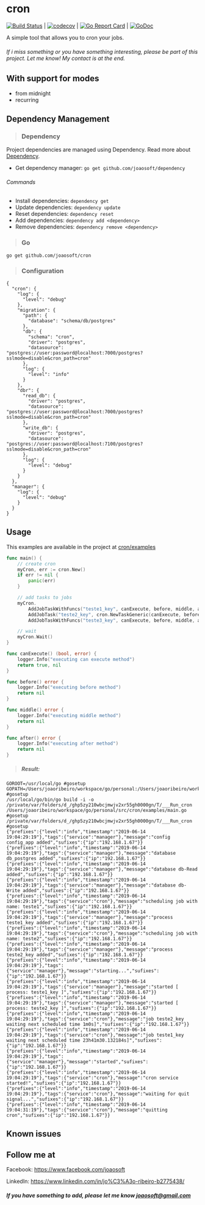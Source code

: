 cron
================

[![Build Status](https://travis-ci.org/joaosoft/cron.svg?branch=master)](https://travis-ci.org/joaosoft/cron) | [![codecov](https://codecov.io/gh/joaosoft/cron/branch/master/graph/badge.svg)](https://codecov.io/gh/joaosoft/cron) | [![Go Report Card](https://goreportcard.com/badge/github.com/joaosoft/cron)](https://goreportcard.com/report/github.com/joaosoft/cron) | [![GoDoc](https://godoc.org/github.com/joaosoft/cron?status.svg)](https://godoc.org/github.com/joaosoft/cron)

A simple tool that allows you to cron your jobs.

###### If i miss something or you have something interesting, please be part of this project. Let me know! My contact is at the end.

## With support for modes
* from midnight
* recurring

## Dependency Management
>### Dependency

Project dependencies are managed using Dependency. Read more about [Dependency](https://github.com/joaosoft/dependency).
* Get dependency manager: `go get github.com/joaosoft/dependency`

###### Commands
* Install dependencies: `dependency get`
* Update dependencies: `dependency update`
* Reset dependencies: `dependency reset`
* Add dependencies: `dependency add <dependency>`
* Remove dependencies: `dependency remove <dependency>`

>### Go
```
go get github.com/joaosoft/cron
```

>### Configuration
```
{
  "cron": {
    "log": {
      "level": "debug"
    },
    "migration": {
      "path": {
        "database": "schema/db/postgres"
      },
      "db": {
        "schema": "cron",
        "driver": "postgres",
        "datasource": "postgres://user:password@localhost:7000/postgres?sslmode=disable&cron_path=cron"
      },
      "log": {
        "level": "info"
      }
    },
    "dbr": {
      "read_db": {
        "driver": "postgres",
        "datasource": "postgres://user:password@localhost:7000/postgres?sslmode=disable&cron_path=cron"
      },
      "write_db": {
        "driver": "postgres",
        "datasource": "postgres://user:password@localhost:7100/postgres?sslmode=disable&cron_path=cron"
      },
      "log": {
        "level": "debug"
      }
    }
  },
  "manager": {
    "log": {
      "level": "debug"
    }
  }
}
```

## Usage 
This examples are available in the project at [cron/examples](https://github.com/joaosoft/cron/tree/master/examples)

```go
func main() {
	// create cron
	myCron, err := cron.New()
	if err != nil {
		panic(err)
	}

	// add tasks to jobs
	myCron.
		AddJobTaskWithFuncs("teste1_key", canExecute, before, middle, after).
		AddJobTask("teste2_key", cron.NewTaskGeneric(canExecute, before, middle, after)).
		AddJobTaskWithFuncs("teste3_key", canExecute, before, middle, after)

	// wait
	myCron.Wait()
}

func canExecute() (bool, error) {
	logger.Info("executing can execute method")
	return true, nil
}

func before() error {
	logger.Info("executing before method")
	return nil
}

func middle() error {
	logger.Info("executing middle method")
	return nil
}

func after() error {
	logger.Info("executing after method")
	return nil
}
```

> ##### Result:
```
GOROOT=/usr/local/go #gosetup
GOPATH=/Users/joaoribeiro/workspace/go/personal:/Users/joaoribeiro/workspace/go/foursource:/Users/joaoribeiro/workspace/go/sonae:/Users/joaoribeiro/workspace/go/others #gosetup
/usr/local/go/bin/go build -i -o /private/var/folders/d_/ghp5zy210wbcjmwjv2xr55gh0000gn/T/___Run_cron /Users/joaoribeiro/workspace/go/personal/src/cron/examples/main.go #gosetup
/private/var/folders/d_/ghp5zy210wbcjmwjv2xr55gh0000gn/T/___Run_cron #gosetup
{"prefixes":{"level":"info","timestamp":"2019-06-14 19:04:29:19"},"tags":{"service":"manager"},"message":"config config_app added","sufixes":{"ip":"192.168.1.67"}}
{"prefixes":{"level":"info","timestamp":"2019-06-14 19:04:29:19"},"tags":{"service":"manager"},"message":"database db_postgres added","sufixes":{"ip":"192.168.1.67"}}
{"prefixes":{"level":"info","timestamp":"2019-06-14 19:04:29:19"},"tags":{"service":"manager"},"message":"database db-Read added","sufixes":{"ip":"192.168.1.67"}}
{"prefixes":{"level":"info","timestamp":"2019-06-14 19:04:29:19"},"tags":{"service":"manager"},"message":"database db-Write added","sufixes":{"ip":"192.168.1.67"}}
{"prefixes":{"level":"info","timestamp":"2019-06-14 19:04:29:19"},"tags":{"service":"cron"},"message":"scheduling job with name: teste1","sufixes":{"ip":"192.168.1.67"}}
{"prefixes":{"level":"info","timestamp":"2019-06-14 19:04:29:19"},"tags":{"service":"manager"},"message":"process teste1_key added","sufixes":{"ip":"192.168.1.67"}}
{"prefixes":{"level":"info","timestamp":"2019-06-14 19:04:29:19"},"tags":{"service":"cron"},"message":"scheduling job with name: teste2","sufixes":{"ip":"192.168.1.67"}}
{"prefixes":{"level":"info","timestamp":"2019-06-14 19:04:29:19"},"tags":{"service":"manager"},"message":"process teste2_key added","sufixes":{"ip":"192.168.1.67"}}
{"prefixes":{"level":"info","timestamp":"2019-06-14 19:04:29:19"},"tags":{"service":"manager"},"message":"starting...","sufixes":{"ip":"192.168.1.67"}}
{"prefixes":{"level":"info","timestamp":"2019-06-14 19:04:29:19"},"tags":{"service":"manager"},"message":"started [ process: teste1_key ]","sufixes":{"ip":"192.168.1.67"}}
{"prefixes":{"level":"info","timestamp":"2019-06-14 19:04:29:19"},"tags":{"service":"manager"},"message":"started [ process: teste2_key ]","sufixes":{"ip":"192.168.1.67"}}
{"prefixes":{"level":"info","timestamp":"2019-06-14 19:04:29:19"},"tags":{"service":"cron"},"message":"job teste2_key waiting next scheduled time 1m0s]","sufixes":{"ip":"192.168.1.67"}}
{"prefixes":{"level":"info","timestamp":"2019-06-14 19:04:29:19"},"tags":{"service":"cron"},"message":"job teste1_key waiting next scheduled time 23h41m30.132184s]","sufixes":{"ip":"192.168.1.67"}}
{"prefixes":{"level":"info","timestamp":"2019-06-14 19:04:29:19"},"tags":{"service":"manager"},"message":"started","sufixes":{"ip":"192.168.1.67"}}
{"prefixes":{"level":"info","timestamp":"2019-06-14 19:04:29:19"},"tags":{"service":"cron"},"message":"cron service started!","sufixes":{"ip":"192.168.1.67"}}
{"prefixes":{"level":"info","timestamp":"2019-06-14 19:04:29:19"},"tags":{"service":"cron"},"message":"waiting for quit signal...","sufixes":{"ip":"192.168.1.67"}}
{"prefixes":{"level":"info","timestamp":"2019-06-14 19:04:31:19"},"tags":{"service":"cron"},"message":"quitting cron","sufixes":{"ip":"192.168.1.67"}}
```

## Known issues

## Follow me at
Facebook: https://www.facebook.com/joaosoft

LinkedIn: https://www.linkedin.com/in/jo%C3%A3o-ribeiro-b2775438/

##### If you have something to add, please let me know joaosoft@gmail.com
